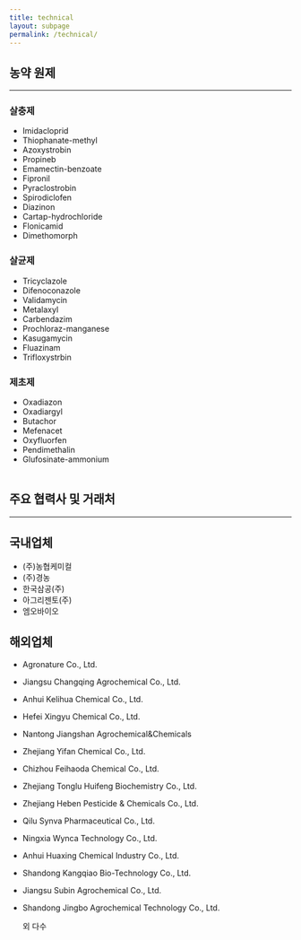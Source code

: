 ```yaml
---
title: technical
layout: subpage
permalink: /technical/
---
```


## 농약 원제
<hr />

### 살충제

- Imidacloprid
- Thiophanate-methyl
- Azoxystrobin
- Propineb
- Emamectin-benzoate
- Fipronil
- Pyraclostrobin
- Spirodiclofen
- Diazinon
- Cartap-hydrochloride
- Flonicamid
- Dimethomorph
  
### 살균제

- Tricyclazole
- Difenoconazole
- Validamycin
- Metalaxyl
- Carbendazim
- Prochloraz-manganese
- Kasugamycin
- Fluazinam
- Trifloxystrbin
  
### 제초제

- Oxadiazon
- Oxadiargyl
- Butachor
- Mefenacet
- Oxyfluorfen
- Pendimethalin
- Glufosinate-ammonium
<Br><br>

## 주요 협력사 및 거래처

<hr />

## 국내업체

- (주)농협케미컬
- (주)경농
- 한국삼공(주)
- 아그리젠토(주)
- 엠오바이오
  
## 해외업체

- Agronature Co., Ltd.
- Jiangsu Changqing Agrochemical Co., Ltd.
- Anhui Kelihua Chemical Co., Ltd.
- Hefei Xingyu Chemical Co., Ltd.
- Nantong Jiangshan Agrochemical&Chemicals
- Zhejiang Yifan Chemical Co., Ltd.
- Chizhou Feihaoda Chemical Co., Ltd.
- Zhejiang Tonglu Huifeng Biochemistry Co., Ltd.
- Zhejiang Heben Pesticide & Chemicals Co., Ltd.
- Qilu Synva Pharmaceutical Co., Ltd.
- Ningxia Wynca Technology Co., Ltd.
- Anhui Huaxing Chemical Industry Co., Ltd.
- Shandong Kangqiao Bio-Technology Co., Ltd.
- Jiangsu Subin Agrochemical Co., Ltd.
- Shandong Jingbo Agrochemical Technology Co., Ltd.
  
  외 다수
